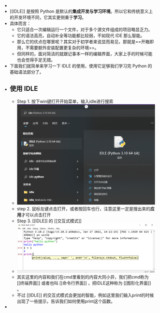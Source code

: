 -
- [[IDLE]] 是按照 Python 是默认的**集成开发与学习环境**。所以它和传统意义上的开发环境不同，它其实更侧重于**学习**。
- 具体而言：
	- 它只适合一次编辑运行一个文件，对于多个源文件组成的项目略显乏力。
	- 它的语法高亮，自动补全等功能都比较弱，不如现代 IDE 那么智能。
	- 那么它的优点在哪里呢？其实对于初学者来说显而易见，那就是==开箱即用，不需要额外安装配置更复杂的环境==。
	- 但同样的，面对简洁的就跟记事本一样的编辑界面，大家上手的时候可能也会觉得手足无措。
- 下面我们就简单来学习一下 IDLE 的使用，使用它足够我们学习完 Python 的基础语法部分了。
- ## 使用 IDLE
	- Step 1. 按下win键打开开始菜单，输入idle进行搜索
	- ![image.png](../assets/image_1670136387015_0.png)
	- step 2. 鼠标左键点击打开，或者按回车也行，注意这里一定是搜出来的**应用**才可以点击打开
	- Step 3. [[IDLE]] 的 [[交互式模式]]
	- ![image.png](../assets/image_1670136478857_0.png)
	- 其实这里的内容和我们在cmd里看到的内容大同小异，我们把cmd称为 [[终端界面]] 或者也叫 [[命令行界面]] ，把IDLE这种称为 [[图形化界面]] 。
	- 不过 [[IDLE]] 的交互式模式会更加的智能，例如这里我们输入print的时候出现了一些提示，告诉我们如何使用print这个函数。
-